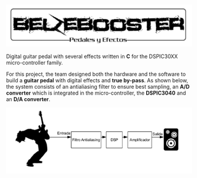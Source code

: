![Logo](/logo.png)


Digital guitar pedal with several effects written in **C** for the DSPIC30XX micro-controller family.

For this project, the team designed both the hardware and the software to build a **guitar pedal** with digital effects and **true by-pass**. 
  As shown below, the system consists of an antialiasing filter to ensure best sampling, an **A/D converter** which is integrated in the micro-controller, the **DSPIC3040** and an **D/A converter**.


![Pedal_Diagram](/guitar.png)
